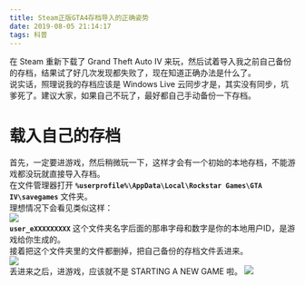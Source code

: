 ```yaml
---
title: Steam正版GTA4存档导入的正确姿势
date: 2019-08-05 21:14:17
tags: 科普
---
```

在 Steam 重新下载了 Grand Theft Auto IV 来玩，然后试着导入我之前自己备份的存档，结果试了好几次发现都失败了，现在知道正确办法是什么了。  
说实话，照理说我的存档应该是 Windows Live 云同步才是，其实没有同步，坑爹死了。建议大家，如果自己不玩了，最好都自己手动备份一下存档。  

# 载入自己的存档

首先，一定要进游戏，然后稍微玩一下，这样才会有一个初始的本地存档，不能游戏都没玩就直接导入存档。  
在文件管理器打开 **```%userprofile%\AppData\Local\Rockstar Games\GTA IV\savegames```** 文件夹。  
理想情况下会看见类似这样：  
![](https://s2.ax1x.com/2019/08/05/eRYRPA.png)  
**```user_eXXXXXXXXX```** 这个文件夹名字后面的那串字母和数字是你的本地用户ID，是游戏给你生成的。  
接着把这个文件夹里的文件都删掉，把自己备份的存档文件丢进来。  
![](https://s2.ax1x.com/2019/08/05/eRtKde.png)  
丢进来之后，进游戏，应该就不是 STARTING A NEW GAME 啦。
![](https://s2.ax1x.com/2019/08/05/eRUEDK.png)  
